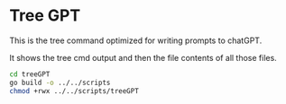 # Tree GPT

This is the tree command optimized for writing prompts to chatGPT.

It shows the tree cmd output and then the file contents of all those files.

```bash
cd treeGPT
go build -o ../../scripts
chmod +rwx ../../scripts/treeGPT
```